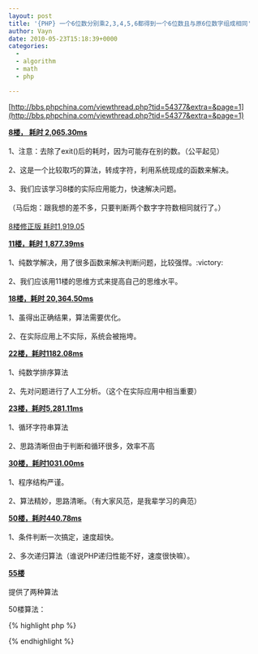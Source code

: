 ```yaml
---
layout: post
title: '{PHP} 一个6位数分别乘2,3,4,5,6都得到一个6位数且与原6位数字组成相同'
author: Vayn
date: 2010-05-23T15:18:39+0000
categories:
  -
  - algorithm
  - math
  - php

---
```


[http://bbs.phpchina.com/viewthread.php?tid=54377&extra=&page=1](http://bbs.phpchina.com/viewthread.php?tid=54377&extra=&page=1)

<strong><a href="http://www.phpchina.com/bbs/viewthread.php?tid=54377&amp;page=1#pid391170" target="_blank">8楼， 耗时 2,065.30ms</a></strong><br /> <br />
1、注意：去除了exit()后的耗时，因为可能存在别的数。（公平起见）<br /> <br />
2、这是一个比较取巧的算法，转成字符，利用系统现成的函数来解决。<br /> <br />
3、我们应该学习8楼的实际应用能力，快速解决问题。<br /> <br />
（马后炮：跟我想的差不多，只要判断两个数字字符数相同就行了。）<br /> <br />
<a href="http://www.phpchina.com/bbs/viewthread.php?tid=54377&amp;page=2#pid391919" target="_blank">8楼修正版 耗时1,919.05</a>

<strong><a href="http://www.phpchina.com/bbs/viewthread.php?tid=54377&amp;page=2#pid391280" target="_blank">11楼，耗时 1,877.39ms</a></strong><br /> <br />
1、纯数学解决，用了很多函数来解决判断问题，比较强悍。:victory: <br /> <br />
2、我们应该用11楼的思维方式来提高自己的思维水平。

<strong><a href="http://www.phpchina.com/bbs/viewthread.php?tid=54377&amp;page=2#pid391844" target="_blank">18楼，耗时 20,364.50ms</a></strong><br /> <br />
1、虽得出正确结果，算法需要优化。<br /> <br />
2、在实际应用上不实际，系统会被拖垮。

<a href="http://www.phpchina.com/bbs/viewthread.php?tid=54377&amp;page=3#pid393279" target="_blank"><strong>22楼，耗时1182.08ms</strong></a><br /> <br />
1、纯数学排序算法<br /> <br />
2、先对问题进行了人工分析。（这个在实际应用中相当重要）

<a href="http://www.phpchina.com/bbs/viewthread.php?tid=54377&amp;page=3#pid393318" target="_blank"><strong>23楼，耗时5,281.11ms</strong></a><br /> <br />
1、循环字符串算法<br /> <br />
2、思路清晰但由于判断和循环很多，效率不高

<a href="http://www.phpchina.com/bbs/viewthread.php?tid=54377&amp;page=3#pid394178" target="_blank"><strong>30楼，耗时1031.00ms</strong></a><br /> <br />
1、程序结构严谨。<br /> <br />
2、算法精妙，思路清晰。（有大家风范，是我辈学习的典范）

<a href="http://www.phpchina.com/bbs/viewthread.php?tid=54377&amp;page=5#pid395051" target="_blank"><strong>50楼，耗时440.78ms</strong></a><br /> <br />
1、条件判断一次搞定，速度超快。<br /> <br />
2、多次递归算法（谁说PHP递归性能不好，速度很快嘛）。

<a href="http://www.phpchina.com/bbs/viewthread.php?tid=54377&amp;page=6#pid395464" target="_blank"><strong>55楼</strong></a><br /> <br />
提供了两种算法

50楼算法：

{% highlight php %}
<?php
function microtime_float()
title: '{
    list($usec, $sec) = explode(" ", microtime());
    return ((float)$usec + (float)$sec);
}

$time_start = microtime_float();

function check_($t,$tt)
title: '{
    $tt = strval($tt);
    if(strpos($t,$tt[0])!==false&&strpos($t,$tt[1])!==false&&strpos($t,$tt[2])!==false&&strpos($t,$tt[3])!==false&&strpos($t,$tt[4])!==false&&strpos($t,$tt[5])!==false)
    {
        return true;
    }else
    {
        return false;
    }
}

for($t1=100002; $t1<166667;$t1+=3)
title: '{
    $t2 = $t1*2;
    if(check_($t2,$t1))
    {
        $n1[] = $t1;
    }
}
for($i=1; $i<=4; $i++)
title: '{
    if($i==1)
    {
        $a = $n1;
    }else
    {
        $a = $tmp;
    }
    $tmp = '';
    foreach($a as $val)
    {
        ${"t($i+2)"} = $val*($i+2);
        if(check_(${"t($i+2)"},$val))
            {
                $tmp[] = $val;
            }
    }

}
print_r($tmp);
$time_end = microtime_float();
echo($time_end-$time_start);
}
?>
{% endhighlight %}

